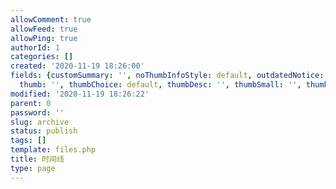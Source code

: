 ```yaml
---
allowComment: true
allowFeed: true
allowPing: true
authorId: 1
categories: []
created: '2020-11-19 18:26:00'
fields: {customSummary: '', noThumbInfoStyle: default, outdatedNotice: 'no', reprint: standard,
  thumb: '', thumbChoice: default, thumbDesc: '', thumbSmall: '', thumbStyle: default}
modified: '2020-11-19 18:26:22'
parent: 0
password: ''
slug: archive
status: publish
tags: []
template: files.php
title: 时间线
type: page
---
```


